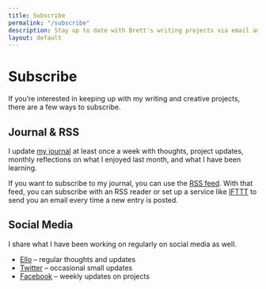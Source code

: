 ```yaml
---
title: Subscribe
permalink: "/subscribe"
description: Stay up to date with Brett's writing projects via email and social media.
layout: default
---
```


# Subscribe

If you’re interested in keeping up with my writing and creative projects, there are a few ways to subscribe.

## Journal & RSS

I update [my journal](https://journal.brettchalupa.com) at least once a week with thoughts, project updates, monthly reflections on what I enjoyed last month, and what I have been learning.

If you want to subscribe to my journal, you can use the [RSS feed](http://www.brettchalupa.com/feed.xml). With that feed, you can subscribe with an RSS reader or set up a service like [IFTTT](https://ifttt.com) to send you an email every time a new entry is posted.

## Social Media

I share what I have been working on regularly on social media as well.

- [Ello](https://ello.co/brettchalupa) &ndash; regular thoughts and updates
- [Twitter](https://twitter.com/brettchalupa) &ndash; occasional small updates
- [Facebook](https://www.facebook.com/Brett-Chalupa-607963962732935/) &ndash; weekly updates on projects
